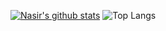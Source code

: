 [![Nasir's github stats](https://github-readme-stats.vercel.app/api?username=nasiridrishi&count_private=true&theme=radical&show_icons=true)](https://github.com/anuraghazra/github-readme-stats)
![Top Langs](https://github-readme-stats-lake-ten.vercel.app/api/top-langs/?username=nasiridrishi&count_private=true&include_all_commits=true&langs_count=3)
